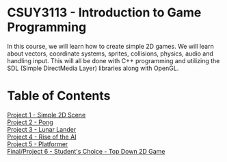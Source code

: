 # CSUY3113 - Introduction to Game Programming

In this course, we will learn how to create simple 2D games. We will learn about vectors, coordinate systems, sprites, collisions, physics, audio and handling input. This will all be done with C++ programming and utilizing the SDL (Simple DirectMedia Layer) libraries along with OpenGL.

# Table of Contents
[Project 1 - Simple 2D Scene](https://github.com/baelul/CSUY3113/tree/main/Proj1)<br>
[Project 2 - Pong](https://github.com/baelul/CSUY3113/tree/main/Proj2)<br>
[Project 3 - Lunar Lander](https://github.com/baelul/CSUY3113/tree/main/Proj3)<br>
[Project 4 - Rise of the AI](https://github.com/baelul/CSUY3113/tree/main/Proj4)<br>
[Project 5 - Platformer](https://github.com/baelul/CSUY3113/tree/main/Proj5)<br>
[Final/Project 6 - Student's Choice - Top Down 2D Game](https://github.com/baelul/CSUY3113/tree/main/Proj6)<br>
